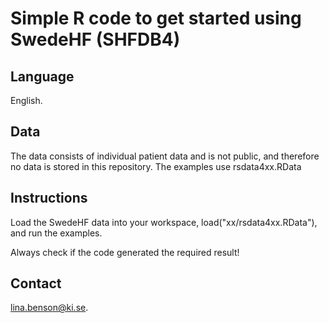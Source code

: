 # Simple R code to get started using SwedeHF (SHFDB4)

## Language 

English. 

## Data

The data consists of individual patient data and is not public, 
and therefore no data is stored in this repository. The examples use rsdata4xx.RData

## Instructions

Load the SwedeHF data into your workspace, load("xx/rsdata4xx.RData"), and run the examples. 

Always check if the code generated the required result! 

## Contact

lina.benson@ki.se.
